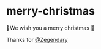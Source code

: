 # merry-christmas
🎄We wish you a merry christmas 🎄

Thanks for [@Zegendary](https://github.com/Zegendary)
